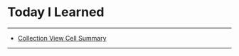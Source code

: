 # Today I Learned

---

- [Collection View Cell Summary](https://vincentgeranium.github.io/ios,/swift/2020/01/05/Collection-View-Cell-Summary.html)

---
